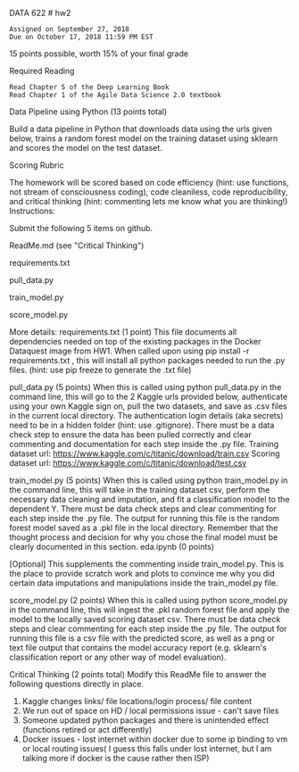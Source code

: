 DATA 622 # hw2

	Assigned on September 27, 2018
	Due on October 17, 2018 11:59 PM EST
15 points possible, worth 15% of your final grade

Required Reading

	Read Chapter 5 of the Deep Learning Book
	Read Chapter 1 of the Agile Data Science 2.0 textbook

Data Pipeline using Python (13 points total)

Build a data pipeline in Python that downloads data using the urls given below, trains a random forest model on the training dataset using sklearn and scores the model on the test dataset.

Scoring Rubric

The homework will be scored based on code efficiency (hint: use functions, not stream of consciousness coding), code cleaniless, code reproducibility, and critical thinking (hint: commenting lets me know what you are thinking!)
Instructions:

Submit the following 5 items on github.

ReadMe.md (see "Critical Thinking")

requirements.txt

pull_data.py

train_model.py

score_model.py

More details:
requirements.txt (1 point)
This file documents all dependencies needed on top of the existing packages in the Docker Dataquest image from HW1. When called upon using pip install -r requirements.txt , this will install all python packages needed to run the .py files. (hint: use pip freeze to generate the .txt file)

pull_data.py (5 points)
When this is called using python pull_data.py in the command line, this will go to the 2 Kaggle urls provided below, authenticate using your own Kaggle sign on, pull the two datasets, and save as .csv files in the current local directory. The authentication login details (aka secrets) need to be in a hidden folder (hint: use .gitignore). There must be a data check step to ensure the data has been pulled correctly and clear commenting and documentation for each step inside the .py file.
Training dataset url: https://www.kaggle.com/c/titanic/download/train.csv
Scoring dataset url: https://www.kaggle.com/c/titanic/download/test.csv

train_model.py (5 points)
When this is called using python train_model.py in the command line, this will take in the training dataset csv, perform the necessary data cleaning and imputation, and fit a classification model to the dependent Y. There must be data check steps and clear commenting for each step inside the .py file. The output for running this file is the random forest model saved as a .pkl file in the local directory. Remember that the thought process and decision for why you chose the final model must be clearly documented in this section.
eda.ipynb (0 points)

[Optional] This supplements the commenting inside train_model.py. This is the place to provide scratch work and plots to convince me why you did certain data imputations and manipulations inside the train_model.py file.

score_model.py (2 points)
When this is called using python score_model.py in the command line, this will ingest the .pkl random forest file and apply the model to the locally saved scoring dataset csv. There must be data check steps and clear commenting for each step inside the .py file. The output for running this file is a csv file with the predicted score, as well as a png or text file output that contains the model accuracy report (e.g. sklearn's classification report or any other way of model evaluation).

Critical Thinking (2 points total)
Modify this ReadMe file to answer the following questions directly in place.
1. Kaggle changes links/ file locations/login process/ file content
2. We run out of space on HD / local permissions issue - can't save files
3. Someone updated python packages and there is unintended effect (functions retired or act differently)
4. Docker issues - lost internet within docker due to some ip binding to vm or local routing issues( I guess this falls under lost internet, but I am talking more if docker is the cause rather then ISP)
